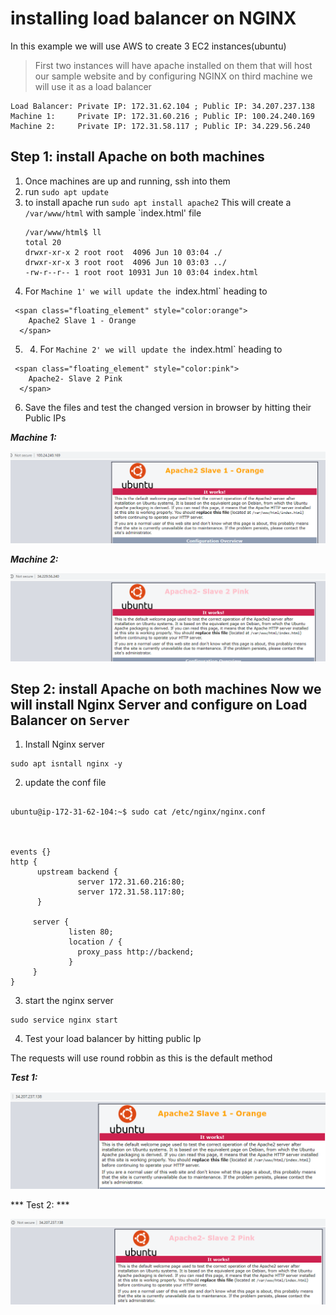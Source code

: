 # installing load balancer on NGINX

In this example we will use AWS to create 3 EC2 instances(ubuntu) 

> First two instances will have apache installed on them that will host our sample website and by configuring NGINX on third machine we  will use it as a load balancer

```
Load Balancer: Private IP: 172.31.62.104 ; Public IP: 34.207.237.138
Machine 1:     Private IP: 172.31.60.216 ; Public IP: 100.24.240.169
Machine 2:     Private IP: 172.31.58.117 ; Public IP: 34.229.56.240
```

## Step 1: install Apache on both machines

1. Once machines are up and running, ssh into them 
2. run `sudo apt update`
3. to install apache run `sudo apt install apache2`
    This will create a `/var/www/html` with sample `index.html' file
    ```
    /var/www/html$ ll
    total 20
    drwxr-xr-x 2 root root  4096 Jun 10 03:04 ./
    drwxr-xr-x 3 root root  4096 Jun 10 03:03 ../
    -rw-r--r-- 1 root root 10931 Jun 10 03:04 index.html
    ```
4. For `Machine 1' we will update the `index.html` heading to 
```
 <span class="floating_element" style="color:orange">
    Apache2 Slave 1 - Orange
  </span>
```
5. 4. For `Machine 2' we will update the `index.html` heading to 
```
 <span class="floating_element" style="color:pink">
    Apache2- Slave 2 Pink
  </span>
```
6. Save the files and test the changed version in browser by hitting their Public IPs

***Machine 1:***

![orange](https://github.com/jawad1989/Linux101/blob/master/images/orange.PNG)


***Machine 2:***

![orange](https://github.com/jawad1989/Linux101/blob/master/images/pink.PNG)

## Step 2: install Apache on both machines Now we will install Nginx Server and configure on Load Balancer on `Server`
1. Install Nginx server
```
sudo apt isntall nginx -y
```
2. update the conf file 
```

ubuntu@ip-172-31-62-104:~$ sudo cat /etc/nginx/nginx.conf



events {}
http {
      upstream backend {
               server 172.31.60.216:80;
               server 172.31.58.117:80;
      }

     server {
             listen 80;
             location / {
               proxy_pass http://backend;
             }
     }
}

```

3. start the nginx server
```
sudo service nginx start
```

4. Test your load balancer by hitting public Ip

The requests will use round robbin as this is the default method

***Test 1:***

![orange](https://github.com/jawad1989/Linux101/blob/master/images/LB-Orange.PNG)


*** Test 2: ***

![PinkLB](https://github.com/jawad1989/Linux101/blob/master/images/LB-Pink.PNG)
